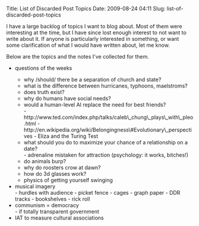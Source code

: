 Title: List of Discarded Post Topics
Date: 2009-08-24 04:11
Slug: list-of-discarded-post-topics

I have a large backlog of topics I want to blog about. Most of them were
interesting at the time, but I have since lost enough interest to not
want to write about it. If anyone is particularly interested in
something, or want some clarification of what I would have written
about, let me know.

Below are the topics and the notes I've collected for them.

<ul>
<li>
questions of the weeks

</li>
<ul>
<li>
why /should/ there be a separation of church and state?

</li>
<li>
what is the difference between hurricanes, typhoons, maelstroms?

</li>
<li>
does truth exist?

</li>
<li>
why do humans have social needs?

</li>
<li>
would a human-level AI replace the need for best friends?

</li>
-   http://www.ted.com/index.php/talks/caleb\_chung\_plays\_with\_pleo.html
-   http://en.wikipedia.org/wiki/Belongingness\#Evolutionary\_perspectives
-   Eliza and the Turing Test

<li>
what should you do to maximize your chance of a relationship on a date?

</li>
-   adrenaline mistaken for attraction (psychology: it works, bitches!)

<li>
do animals burp?

</li>
<li>
why do roosters crow at dawn?

</li>
<li>
how do 3d glasses work?

</li>
<li>
physics of getting yourself swinging

</li>
</ul>
<li>
musical imagery

</li>
-   hurdles with audience
-   picket fence
-   cages
-   graph paper
-   DDR tracks
-   bookshelves
-   rick roll

<li>
communism = democracy

</li>
-   if totally transparent government

<li>
IAT to measure cultural associations

</li>
</ul>

